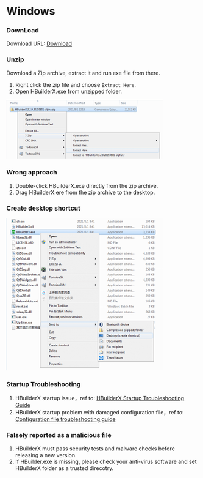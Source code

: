 # Windows

### DownLoad

Download URL: [Download](https://www.dcloud.io/hbuilderx.html)

### Unzip

Download a Zip archive, extract it and run exe file from there.

1. Right click the zip file and choose `Extract Here`.
2. Open HBuilderX.exe from unzipped folder.

<img src="/static/snapshots/tutorial/install_windows_en.png" style="zoom: 40%;"/>

### Wrong approach

1. Double-click HBuilderX.exe directly from the zip archive.
2. Drag HBuilderX.ere from the zip archive to the desktop.

### Create desktop shortcut

<img src="/static/snapshots/tutorial/create_shortcut_en.png" style="zoom:40%" />

### Startup Troubleshooting

1. HBuilderX startup issue，ref to: [HBuilderX Startup Troubleshooting Guide](/Tutorial/Questions/WindowsStart)
2. HBuilderX startup problem with damaged configuration file，ref to: [Configuration file troubleshooting guide](/Tutorial/Questions/WindowsStart?id=_4-配置文件损坏)

### Falsely reported as a malicious file

1. HBuilderX must pass security tests and malware checks before releasing a new version.
2. If HBuilder.exe is missing, please check your anti-virus software and set HBuilderX folder as a trusted direcotry.

